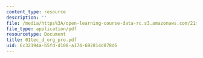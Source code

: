 ```yaml
---
content_type: resource
description: ''
file: /media/https%3A/open-learning-course-data-rc.s3.amazonaws.com/21m-735-technical-design-scenery-mechanisms-and-special-effects-spring-2004/6c32194ab5fdd108a174692814d878d6_01tec_d_org_pro.pdf
file_type: application/pdf
resourcetype: Document
title: 01tec_d_org_pro.pdf
uid: 6c32194a-b5fd-d108-a174-692814d878d6
---
```

